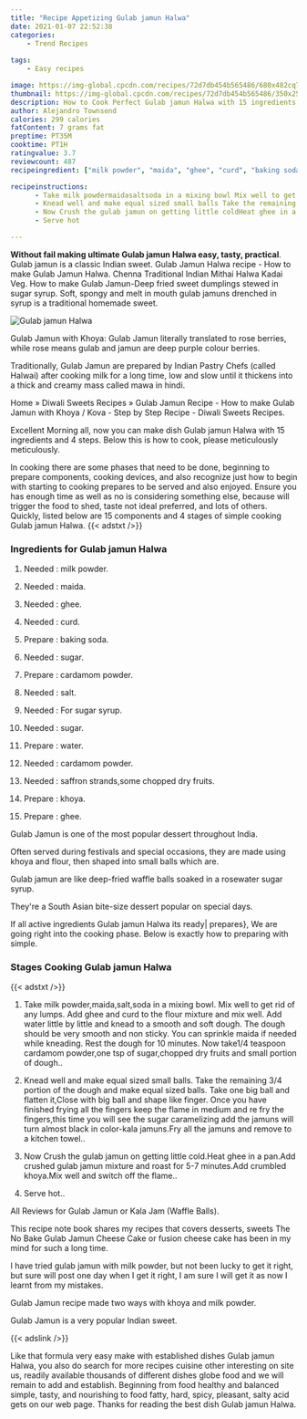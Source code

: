 ```yaml
---
title: "Recipe Appetizing Gulab jamun Halwa"
date: 2021-01-07 22:52:38
categories:
    - Trend Recipes
    
tags:
    - Easy recipes

image: https://img-global.cpcdn.com/recipes/72d7db454b565486/680x482cq70/gulab-jamun-halwa-recipe-main-photo.jpg
thumbnail: https://img-global.cpcdn.com/recipes/72d7db454b565486/350x250cq70/gulab-jamun-halwa-recipe-main-photo.jpg
description: How to Cook Perfect Gulab jamun Halwa with 15 ingredients and 4 stages of easy cooking.
author: Alejandro Townsend
calories: 299 calories
fatContent: 7 grams fat
preptime: PT35M
cooktime: PT1H
ratingvalue: 3.7
reviewcount: 487
recipeingredient: ["milk powder", "maida", "ghee", "curd", "baking soda", "sugar", "cardamom powder", "salt", "For sugar syrup", "sugar", "water", "cardamom powder", "saffron strandssome chopped dry fruits", "khoya", "ghee"]

recipeinstructions: 
      - Take milk powdermaidasaltsoda in a mixing bowl Mix well to get rid of any lumps Add ghee and curd to the flour mixture and mix well Add water little by little and knead to a smooth and soft dough The dough should be very smooth and non sticky You can sprinkle maida if needed while kneading Rest the dough for 10 minutes Now take14 teaspoon cardamom powderone tsp of sugarchopped dry fruits and small portion of dough 
      - Knead well and make equal sized small balls Take the remaining 34 portion of the dough and make equal sized ballsTake one big ball and flatten itClose with big ball and shape like fingerOnce you have finished frying all the fingers keep the flame in medium and re fry the fingersthis time you will see the sugar caramelizing add the jamuns will turn almost black in colorkala jamunsFry all the jamuns and remove to a kitchen towel 
      - Now Crush the gulab jamun on getting little coldHeat ghee in a panAdd crushed gulab jamun mixture and roast for 57 minutesAdd crumbled khoyaMix well and switch off the flame 
      - Serve hot

---
```




**Without fail making ultimate Gulab jamun Halwa easy, tasty, practical**. Gulab jamun is a classic Indian sweet. Gulab Jamun Halwa recipe - How to make Gulab Jamun Halwa. Chenna Traditional Indian Mithai Halwa Kadai Veg. How to make Gulab Jamun-Deep fried sweet dumplings stewed in sugar syrup. Soft, spongy and melt in mouth gulab jamuns drenched in syrup is a traditional homemade sweet.


![Gulab jamun Halwa](https://img-global.cpcdn.com/recipes/72d7db454b565486/680x482cq70/gulab-jamun-halwa-recipe-main-photo.jpg "Gulab jamun Halwa")



Gulab Jamun with Khoya: Gulab Jamun literally translated to rose berries, while rose means gulab and jamun are deep purple colour berries.

Traditionally, Gulab Jamun are prepared by Indian Pastry Chefs (called Halwai) after cooking milk for a long time, low and slow until it thickens into a thick and creamy mass called mawa in hindi.

Home » Diwali Sweets Recipes » Gulab Jamun Recipe - How to make Gulab Jamun with Khoya / Kova - Step by Step Recipe - Diwali Sweets Recipes.


Excellent Morning all, now you can make dish Gulab jamun Halwa with 15 ingredients and 4 steps. Below this is how to cook, please meticulously meticulously.

In cooking there are some phases that need to be done, beginning to prepare components, cooking devices, and also recognize just how to begin with starting to cooking prepares to be served and also enjoyed. Ensure you has enough time as well as no is considering something else, because will trigger the food to shed, taste not ideal preferred, and lots of others. Quickly, listed below are 15 components and 4 stages of simple cooking Gulab jamun Halwa.
{{< adstxt />}}

### Ingredients for Gulab jamun Halwa


1. Needed  : milk powder.

1. Needed  : maida.

1. Needed  : ghee.

1. Needed  : curd.

1. Prepare  : baking soda.

1. Needed  : sugar.

1. Prepare  : cardamom powder.

1. Needed  : salt.

1. Needed  : For sugar syrup.

1. Needed  : sugar.

1. Prepare  : water.

1. Needed  : cardamom powder.

1. Needed  : saffron strands,some chopped dry fruits.

1. Prepare  : khoya.

1. Prepare  : ghee.


Gulab Jamun is one of the most popular dessert throughout India.

Often served during festivals and special occasions, they are made using khoya and flour, then shaped into small balls which are.

Gulab jamun are like deep-fried waffle balls soaked in a rosewater sugar syrup.

They&#39;re a South Asian bite-size dessert popular on special days.


If all active ingredients Gulab jamun Halwa its ready| prepares}, We are going right into the cooking phase. Below is exactly how to preparing with simple.

### Stages Cooking Gulab jamun Halwa

{{< adstxt />}}


1. Take milk powder,maida,salt,soda in a mixing bowl. Mix well to get rid of any lumps. 
Add ghee and curd to the flour mixture and mix well. Add water little by little and knead to a smooth and soft dough. The dough should be very smooth and non sticky. You can sprinkle maida if needed while kneading. Rest the dough for 10 minutes. Now take1/4 teaspoon cardamom powder,one tsp of sugar,chopped dry fruits and small portion of dough..



1. Knead well and make equal sized small balls. 
Take the remaining 3/4 portion of the dough and make equal sized balls.
Take one big ball and flatten it,Close with big ball and shape like finger.
Once you have finished frying all the fingers keep the flame in medium and re fry the fingers,this time you will see the sugar caramelizing add the jamuns will turn almost black in color-kala jamuns.Fry all the jamuns and remove to a kitchen towel..



1. Now Crush the gulab jamun on getting little cold.Heat ghee in a pan.Add crushed gulab jamun mixture and roast for 5-7 minutes.Add crumbled khoya.Mix well and switch off the flame..



1. Serve hot..




All Reviews for Gulab Jamun or Kala Jam (Waffle Balls).

This recipe note book shares my recipes that covers desserts, sweets The No Bake Gulab Jamun Cheese Cake or fusion cheese cake has been in my mind for such a long time.

I have tried gulab jamun with milk powder, but not been lucky to get it right, but sure will post one day when I get it right, I am sure I will get it as now I learnt from my mistakes.

Gulab Jamun recipe made two ways with khoya and milk powder.

Gulab Jamun is a very popular Indian sweet.


{{< adslink />}}

Like that formula very easy make with established dishes Gulab jamun Halwa, you also do search for more recipes cuisine other interesting on site us, readily available thousands of different dishes globe food and we will remain to add and establish. Beginning from food healthy and balanced simple, tasty, and nourishing to food fatty, hard, spicy, pleasant, salty acid gets on our web page. Thanks for reading the best dish Gulab jamun Halwa.
